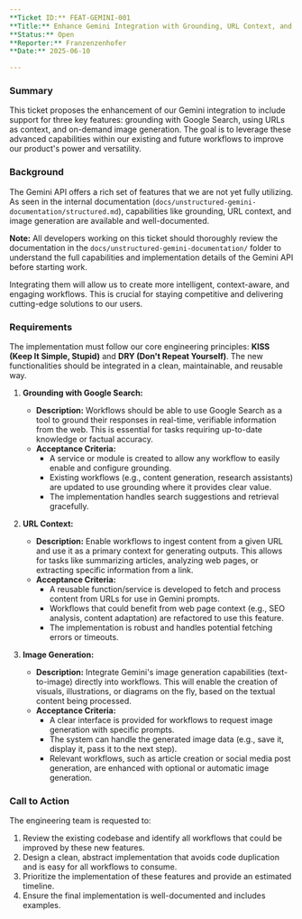 ```yaml
---
**Ticket ID:** FEAT-GEMINI-001
**Title:** Enhance Gemini Integration with Grounding, URL Context, and Image Generation
**Status:** Open
**Reporter:** Franzenzenhofer
**Date:** 2025-06-10

---
```


### **Summary**

This ticket proposes the enhancement of our Gemini integration to include support for three key features: grounding with Google Search, using URLs as context, and on-demand image generation. The goal is to leverage these advanced capabilities within our existing and future workflows to improve our product's power and versatility.

### **Background**

The Gemini API offers a rich set of features that we are not yet fully utilizing. As seen in the internal documentation (`docs/unstructured-gemini-documentation/structured.md`), capabilities like grounding, URL context, and image generation are available and well-documented.

**Note:** All developers working on this ticket should thoroughly review the documentation in the `docs/unstructured-gemini-documentation/` folder to understand the full capabilities and implementation details of the Gemini API before starting work.

Integrating them will allow us to create more intelligent, context-aware, and engaging workflows. This is crucial for staying competitive and delivering cutting-edge solutions to our users.

### **Requirements**

The implementation must follow our core engineering principles: **KISS (Keep It Simple, Stupid)** and **DRY (Don't Repeat Yourself)**. The new functionalities should be integrated in a clean, maintainable, and reusable way.

1.  **Grounding with Google Search:**
    *   **Description:** Workflows should be able to use Google Search as a tool to ground their responses in real-time, verifiable information from the web. This is essential for tasks requiring up-to-date knowledge or factual accuracy.
    *   **Acceptance Criteria:**
        *   A service or module is created to allow any workflow to easily enable and configure grounding.
        *   Existing workflows (e.g., content generation, research assistants) are updated to use grounding where it provides clear value.
        *   The implementation handles search suggestions and retrieval gracefully.

2.  **URL Context:**
    *   **Description:** Enable workflows to ingest content from a given URL and use it as a primary context for generating outputs. This allows for tasks like summarizing articles, analyzing web pages, or extracting specific information from a link.
    *   **Acceptance Criteria:**
        *   A reusable function/service is developed to fetch and process content from URLs for use in Gemini prompts.
        *   Workflows that could benefit from web page context (e.g., SEO analysis, content adaptation) are refactored to use this feature.
        *   The implementation is robust and handles potential fetching errors or timeouts.

3.  **Image Generation:**
    *   **Description:** Integrate Gemini's image generation capabilities (text-to-image) directly into workflows. This will enable the creation of visuals, illustrations, or diagrams on the fly, based on the textual content being processed.
    *   **Acceptance Criteria:**
        *   A clear interface is provided for workflows to request image generation with specific prompts.
        *   The system can handle the generated image data (e.g., save it, display it, pass it to the next step).
        *   Relevant workflows, such as article creation or social media post generation, are enhanced with optional or automatic image generation.

### **Call to Action**

The engineering team is requested to:
1.  Review the existing codebase and identify all workflows that could be improved by these new features.
2.  Design a clean, abstract implementation that avoids code duplication and is easy for all workflows to consume.
3.  Prioritize the implementation of these features and provide an estimated timeline.
4.  Ensure the final implementation is well-documented and includes examples. 